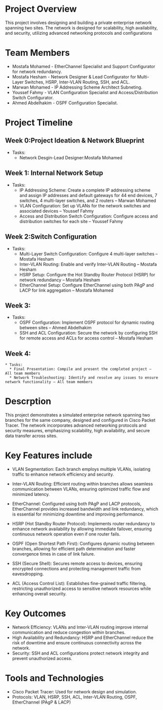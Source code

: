 # Project Overview
This project involves designing and building a private enterprise network spanning two sites. The network is designed for scalability, high availability, and security, utilizing advanced networking protocols and configurations

# Team Members
* Mostafa Mohamed - EtherChannel Specialist and Support Configurator for network redundancy.
* Mostafa Hesham - Network Designer & Lead Configurator for Multi-Layer Switches, HSRP, Inter-VLAN Routing, SSH, and ACL.
* Marwan Mohamed - IP Addressing Scheme Architect Subneting.
* Youssef Fahmy - VLAN Configuration Specialist and Access/Distribution Switch Configurator.
* Ahmed Abdelhakim - OSPF Configuration Specialist.

# Project Timeline 

## Week 0:Project Ideation & Network Blueprint
   * Tasks:
        * Network Desgin-Lead Designer:Mostafa Mohamed
          
## Week 1: Internal Network Setup
   * Tasks:
        * IP Addressing Scheme: Create a complete IP addressing scheme and assign IP addresses and default gateways for 44 end devices, 7 switches, 4 multi-layer switches, and 2 routers – Marwan Mohamed
        * VLAN Configuration: Set up VLANs for the network switches and associated devices – Youssef Fahmy
        * Access and Distribution Switch Configuration: Configure access and distribution switches for each site – Youssef Fahmy

## Week 2:Switch Configuration
   * Tasks:
        * Multi-Layer Switch Configuration: Configure 4 multi-layer switches – Mostafa Hesham
        * Inter-VLAN Routing: Enable and verify Inter-VLAN Routing – Mostafa Hesham
        * HSRP Setup: Configure the Hot Standby Router Protocol (HSRP) for network redundancy – Mostafa Hesham
        * EtherChannel Setup: Configure EtherChannel using both PAgP and LACP for link aggregation – Mostafa Mohamed

 ## Week 3:
   * Tasks:
       * OSPF Configuration: Implement OSPF protocol for dynamic routing between sites – Ahmed Abdelhakim
       * SSH and ACL Configuration: Secure the network by configuring SSH for remote access and ACLs for access control – Mostafa Hesham
    
 ## Week 4:
    * Tasks: 
      * Final Presentation: Compile and present the completed project – All team members
      * Network Troubleshooting: Identify and resolve any issues to ensure network functionality – All team members

# Descrption

This project demonstrates a simulated enterprise network spanning two branches for the same company, designed and configured in Cisco Packet Tracer. The network incorporates advanced networking protocols and security measures, emphasizing scalability, high availability, and secure data transfer across sites.

# Key Features include

 * VLAN Segmentation: Each branch employs multiple VLANs, isolating traffic to enhance network efficiency and security.

 * Inter-VLAN Routing: Efficient routing within branches allows seamless communication between VLANs, ensuring optimized traffic flow and minimized latency.

 * EtherChannel: Configured using both PAgP and LACP protocols, EtherChannel provides increased bandwidth and link redundancy, which is essential for minimizing downtime and improving performance.

 * HSRP (Hot Standby Router Protocol): Implements router redundancy to enhance network availability by allowing immediate failover, ensuring continuous network operation even if one router fails.

 * OSPF (Open Shortest Path First): Configures dynamic routing between branches, allowing for efficient path determination and faster convergence times in case of link failure.

 * SSH (Secure Shell): Secures remote access to devices, ensuring encrypted connections and protecting management traffic from eavesdropping.

 * ACL (Access Control List): Establishes fine-grained traffic filtering, restricting unauthorized access to sensitive network resources while enhancing overall security.

# Key Outcomes

 * Network Efficiency: VLANs and Inter-VLAN routing improve internal communication and reduce congestion within branches.
 * High Availability and Redundancy: HSRP and EtherChannel reduce the risk of downtime and ensure continuous connectivity across the network.
 * Security: SSH and ACL configurations protect network integrity and prevent unauthorized access.

# Tools and Technologies

 *  Cisco Packet Tracer: Used for network design and simulation.
 * Protocols: VLAN, HSRP, SSH, ACL, Inter-VLAN Routing, OSPF, EtherChannel (PAgP & LACP)
